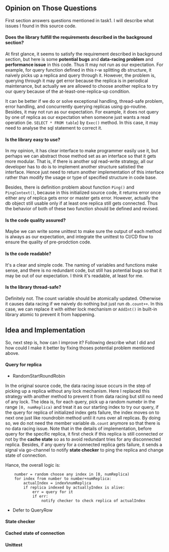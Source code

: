 ## Opinion on Those Questions

First section answers questions mentioned in task1. I will describe what issues I found
in this source code.

#### Does the library fulfill the requirements described in the background section?

At first glance, it seems to satisfy the requirement described in background section,
but here is some **potential bugs** and **data-racing problem** and **performance issue** in this code.
Thus It may not run as our expectation. For example, for query function defined in this
r-w splitting db structure, it naively picks up a replica and query through it. However,
the problem is, querying through it may get error because the replica is in periodical
maintenance, but actually we are allowed to choose another replica to try our query because
of the at-least-one-replica-up condition.

It can be better if we do or solve exceptional handling, thread-safe problem, error handling,
and concurrently querying replicas using go-routine.
Besides, it may not run as our expectation. For example, it does not query by one of replica
as our expectation when someone just wants a read operation (ie. `SELECT * FROM table`) by
`Exec()` method. In this case, it may need to analyse the sql statement to correct it.

#### Is the library easy to use?

In my opinion, it has clear interface to make programmer easily use it, but perhaps
we can abstract those method set as an interface so that it gets more modular. That is,
if there is another sql read-write strategy, all our developer has to do is to implement
another structure satistied the interface. Hence just need to return another implementation of
this interface rather than modify the usage or type of specified structure in code base.

Besides, there is definition problem about function `Ping()` and `PingContext()`, because
in this initialized source code, it returns error once either any of replica gets error or
master gets error. However, actually the db object still usable only if at least one replica
still gets connected. Thus the behavior of both of these two function should be defined
and revised.

#### Is the code quality assured?

Maybe we can write some unittest to make sure the output of each method is always as
our expectation, and integrate the unittest to CI/CD flow to ensure the quality of
pre-prodction code.

#### Is the code readable?

It's a clear and simple code. The naming of variables and functions make sense, and
there is no redundant code, but still has potential bugs so that it may be out of our
expectation. I think it's readable, at least for me.

#### Is the library thread-safe?

Definitely not. The count variable should be atomically updated. Otherwise it causes
data racing if we naively do nothing but just run `db.count++`. In this case, we can
replace it with either lock mechanism or `AddInt()` in built-in library atomic to prevent
it from happening.

## Idea and Implementation

So, next step is, how can I improve it? Following describe what I did and how could
I make it better by fixing thoses potential problem mentioned above.

#### Query for replica
- RandomStartRoundRobin

In the original source code, the data racing issue occurs in the step of picking up a
replica without any lock mechanism. Here I replaced this strategy with another method
to prevent it from data racing but still no need of any lock. The idea is, for each
query, pick up a random numebr in the range `[0, numReplica)` and treat it as our starting
index to try our query, if the query for replica of initialized index gets failure, the
index moves on to next one just like roundrobin method until it runs over all replicas.
By doing so, we do not need the member variable `db.count` anymore so that there is no
data racing issue. Note that in the details of implementation, before query for the
specific replica, it first check if this replica is still connected or not by the **cache state**
so as to avoid redundant tries for any disconnected replica. Besides, if any query for a
connected replica gets failure, it sends a signal via go-channel to notify **state checker**
to ping the replica and change state of connection.

Hance, the overall logic is:
```
	number = random choose any index in [0, numReplica)
	for index from number to number+numReplica:
		actualIndex = index%numReplica
		if replica indexed by actuallyIndex is alive:
			err = query for it
			if err:
				notify checker to check replica of actualIndex
```

- Defer to QueryRow

#### State checker

#### Cached state of connection

#### Unittest
